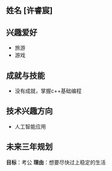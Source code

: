## 姓名 [许睿宸]

## 兴趣爱好
- 旅游
- 游戏

## 成就与技能
- 没有成就，掌握c++基础编程

## 技术兴趣方向
- 人工智能应用

## 未来三年规划
**目标**：考公
**理由**：想要尽快过上稳定的生活
